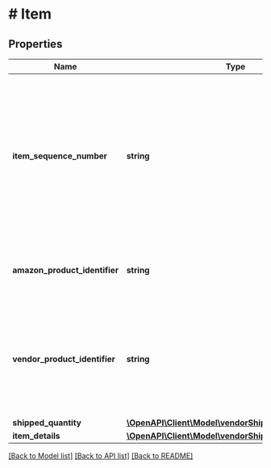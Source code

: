 # # Item

## Properties

Name | Type | Description | Notes
------------ | ------------- | ------------- | -------------
**item_sequence_number** | **string** | Item sequence number for the item. The first item will be 001, the second 002, and so on. This number is used as a reference to refer to this item from the carton or pallet level. |
**amazon_product_identifier** | **string** | Buyer Standard Identification Number (ASIN) of an item. | [optional]
**vendor_product_identifier** | **string** | The vendor selected product identification of the item. Should be the same as was sent in the purchase order. | [optional]
**shipped_quantity** | [**\OpenAPI\Client\Model\vendorShipments\ItemQuantity**](ItemQuantity.md) |  |
**item_details** | [**\OpenAPI\Client\Model\vendorShipments\ItemDetails**](ItemDetails.md) |  | [optional]

[[Back to Model list]](../../README.md#models) [[Back to API list]](../../README.md#endpoints) [[Back to README]](../../README.md)
